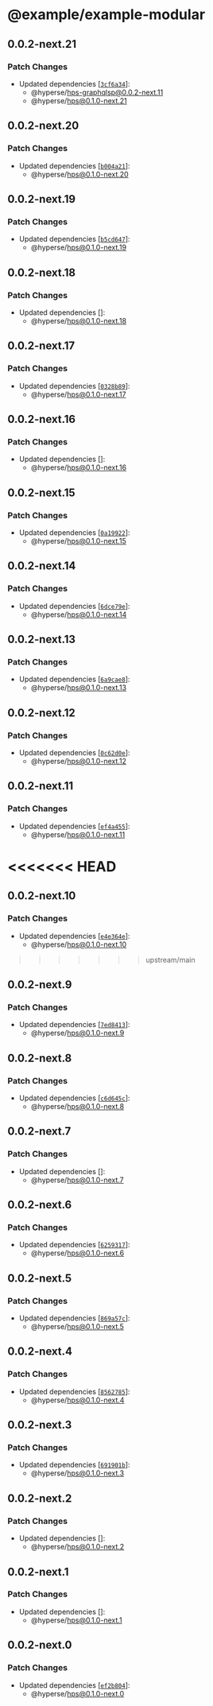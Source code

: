 # @example/example-modular

## 0.0.2-next.21

### Patch Changes

- Updated dependencies [[`3cf6a34`](https://github.com/hyperse-io/hps/commit/3cf6a346f17b8a0244bd2e3939fe86795244e9b6)]:
  - @hyperse/hps-graphqlsp@0.0.2-next.11
  - @hyperse/hps@0.1.0-next.21

## 0.0.2-next.20

### Patch Changes

- Updated dependencies [[`b004a21`](https://github.com/hyperse-io/hps/commit/b004a21cf05118e0023a0701edbf1741fcbcfde0)]:
  - @hyperse/hps@0.1.0-next.20

## 0.0.2-next.19

### Patch Changes

- Updated dependencies [[`b5cd647`](https://github.com/hyperse-io/hps/commit/b5cd6471f97177edd47bbb9fcc525c69883b9b8d)]:
  - @hyperse/hps@0.1.0-next.19

## 0.0.2-next.18

### Patch Changes

- Updated dependencies []:
  - @hyperse/hps@0.1.0-next.18

## 0.0.2-next.17

### Patch Changes

- Updated dependencies [[`0328b89`](https://github.com/hyperse-io/hps/commit/0328b899cb47aaf51908d7e4ceb83d660088c585)]:
  - @hyperse/hps@0.1.0-next.17

## 0.0.2-next.16

### Patch Changes

- Updated dependencies []:
  - @hyperse/hps@0.1.0-next.16

## 0.0.2-next.15

### Patch Changes

- Updated dependencies [[`0a19922`](https://github.com/hyperse-io/hps/commit/0a199222465e3cefc9fc9450e9117a234e7f8b24)]:
  - @hyperse/hps@0.1.0-next.15

## 0.0.2-next.14

### Patch Changes

- Updated dependencies [[`6dce79e`](https://github.com/hyperse-io/hps/commit/6dce79eff1d14913194ac39f13d3039559144f39)]:
  - @hyperse/hps@0.1.0-next.14

## 0.0.2-next.13

### Patch Changes

- Updated dependencies [[`6a9cae8`](https://github.com/hyperse-io/hps/commit/6a9cae817150b0d2f123da6dcf04f8b310935450)]:
  - @hyperse/hps@0.1.0-next.13

## 0.0.2-next.12

### Patch Changes

- Updated dependencies [[`0c62d0e`](https://github.com/hyperse-io/hps/commit/0c62d0ebe7bf8f860e9863556121a20c478788f7)]:
  - @hyperse/hps@0.1.0-next.12

## 0.0.2-next.11

### Patch Changes

- Updated dependencies [[`ef4a455`](https://github.com/hyperse-io/hps/commit/ef4a455099c954727da0f6aebcc8e495ef41fc67)]:
  - @hyperse/hps@0.1.0-next.11

# <<<<<<< HEAD

## 0.0.2-next.10

### Patch Changes

- Updated dependencies [[`e4e364e`](https://github.com/hyperse-io/hps/commit/e4e364e5b142da028a8cd81fee0bce019906017d)]:
  - @hyperse/hps@0.1.0-next.10

> > > > > > > upstream/main

## 0.0.2-next.9

### Patch Changes

- Updated dependencies [[`7ed8413`](https://github.com/hyperse-io/hps/commit/7ed8413bdd1197749e34df32b72b4c242be00a40)]:
  - @hyperse/hps@0.1.0-next.9

## 0.0.2-next.8

### Patch Changes

- Updated dependencies [[`c6d645c`](https://github.com/hyperse-io/hps/commit/c6d645c2eb810204e0894b7954e56b7eb6b0ea79)]:
  - @hyperse/hps@0.1.0-next.8

## 0.0.2-next.7

### Patch Changes

- Updated dependencies []:
  - @hyperse/hps@0.1.0-next.7

## 0.0.2-next.6

### Patch Changes

- Updated dependencies [[`6259317`](https://github.com/hyperse-io/hps/commit/6259317b8ce718d1d7a608a9bdaa7f105723d39e)]:
  - @hyperse/hps@0.1.0-next.6

## 0.0.2-next.5

### Patch Changes

- Updated dependencies [[`869a57c`](https://github.com/hyperse-io/hps/commit/869a57c65e81a7f21ab2996fadf168c606747957)]:
  - @hyperse/hps@0.1.0-next.5

## 0.0.2-next.4

### Patch Changes

- Updated dependencies [[`8562785`](https://github.com/hyperse-io/hps/commit/856278589bf5a2377d384e1ff50bf4fa174883a7)]:
  - @hyperse/hps@0.1.0-next.4

## 0.0.2-next.3

### Patch Changes

- Updated dependencies [[`691901b`](https://github.com/hyperse-io/hps/commit/691901bfe8961c38140b9474457a80528f700005)]:
  - @hyperse/hps@0.1.0-next.3

## 0.0.2-next.2

### Patch Changes

- Updated dependencies []:
  - @hyperse/hps@0.1.0-next.2

## 0.0.2-next.1

### Patch Changes

- Updated dependencies []:
  - @hyperse/hps@0.1.0-next.1

## 0.0.2-next.0

### Patch Changes

- Updated dependencies [[`ef2b804`](https://github.com/hyperse-io/hps/commit/ef2b804162320468d495ba2c195849b68f5282ca)]:
  - @hyperse/hps@0.1.0-next.0

